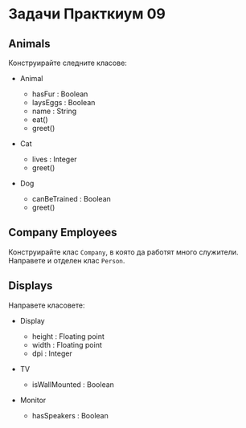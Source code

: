 # Задачи Практкиум 09

## Animals
Конструирайте следните класове:

* Animal
    - hasFur : Boolean
    - laysEggs : Boolean
    - name : String
    - eat()
    - greet()

* Cat
    - lives : Integer
    - greet()

* Dog
    - canBeTrained : Boolean
    - greet()

## Company Employees
Конструирайте клас `Company`, в която да работят много служители. Направете и отделен клас `Person`.

## Displays
Направете класовете:

* Display
    - height : Floating point
    - width : Floating point
    - dpi : Integer

* TV
    - isWallMounted : Boolean

* Monitor
    - hasSpeakers : Boolean